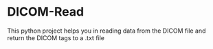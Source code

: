 # DICOM-Read
This python project helps you in reading data from the DICOM file and return the DICOM tags to a .txt file
